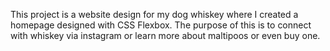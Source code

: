 This project is a website design for my dog whiskey where I created a homepage designed with CSS Flexbox. The purpose of this is to connect with whiskey via instagram or learn more about maltipoos or even buy one.
